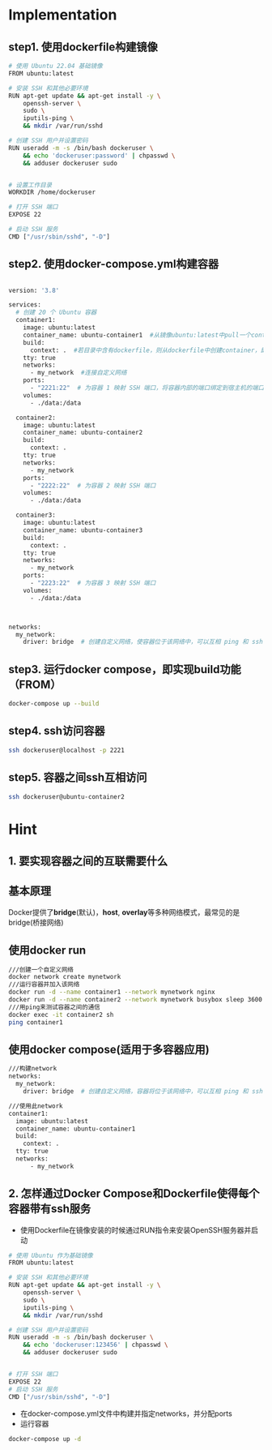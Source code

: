 # Implementation
## step1. 使用dockerfile构建镜像
```bash
# 使用 Ubuntu 22.04 基础镜像
FROM ubuntu:latest

# 安装 SSH 和其他必要环境
RUN apt-get update && apt-get install -y \
    openssh-server \
    sudo \
    iputils-ping \
    && mkdir /var/run/sshd

# 创建 SSH 用户并设置密码
RUN useradd -m -s /bin/bash dockeruser \
    && echo 'dockeruser:password' | chpasswd \
    && adduser dockeruser sudo


# 设置工作目录
WORKDIR /home/dockeruser

# 打开 SSH 端口
EXPOSE 22

# 启动 SSH 服务
CMD ["/usr/sbin/sshd", "-D"]

```

## step2. 使用docker-compose.yml构建容器
```bash

version: '3.8'

services:
  # 创建 20 个 Ubuntu 容器
  container1:
    image: ubuntu:latest
    container_name: ubuntu-container1  #从镜像ubuntu:latest中pull一个container，并命名为ubuntu-container1
    build:
      context: .  #若目录中含有dockerfile，则从dockerfile中创建container，即使用FROM方法
    tty: true
    networks:
      - my_network  #连接自定义网络
    ports:
      - "2221:22"  # 为容器 1 映射 SSH 端口，将容器内部的端口绑定到宿主机的端口2221:22，从而实现外部访问。
    volumes:
      - ./data:/data

  container2:
    image: ubuntu:latest
    container_name: ubuntu-container2
    build:
      context: .
    tty: true
    networks:
      - my_network
    ports:
      - "2222:22"  # 为容器 2 映射 SSH 端口
    volumes:
      - ./data:/data

  container3:
    image: ubuntu:latest
    container_name: ubuntu-container3
    build:
      context: .
    tty: true
    networks:
      - my_network
    ports:
      - "2223:22"  # 为容器 3 映射 SSH 端口
    volumes:
      - ./data:/data



networks:
  my_network:
    driver: bridge  # 创建自定义网络，使容器位于该网络中，可以互相 ping 和 ssh


```

## step3. 运行docker compose，即实现build功能（FROM）
```bash
docker-compose up --build

```

## step4. ssh访问容器
```bash
ssh dockeruser@localhost -p 2221

```

## step5. 容器之间ssh互相访问
```bash
ssh dockeruser@ubuntu-container2

```



# Hint

## 1. 要实现容器之间的互联需要什么
## 基本原理
Docker提供了**bridge**(默认)，**host**, **overlay**等多种网络模式，最常见的是bridge(桥接网络)

## 使用docker run
```bash
///创建一个自定义网络
docker network create mynetwork
///运行容器并加入该网络
docker run -d --name container1 --network mynetwork nginx
docker run -d --name container2 --network mynetwork busybox sleep 3600
///用ping来测试容器之间的通信
docker exec -it container2 sh
ping container1
```

## 使用docker compose(适用于多容器应用)
```bash
///构建network
networks:
  my_network:
    driver: bridge  # 创建自定义网络，容器将位于该网络中，可以互相 ping 和 ssh

///使用此network
container1:
  image: ubuntu:latest
  container_name: ubuntu-container1
  build:
    context: .
  tty: true
  networks:
      - my_network
```

## 2. 怎样通过Docker Compose和Dockerfile使得每个容器带有ssh服务
- 使用Dockerfile在镜像安装的时候通过RUN指令来安装OpenSSH服务器并启动
```bash
# 使用 Ubuntu 作为基础镜像
FROM ubuntu:latest

# 安装 SSH 和其他必要环境
RUN apt-get update && apt-get install -y \
    openssh-server \
    sudo \
    iputils-ping \
    && mkdir /var/run/sshd

# 创建 SSH 用户并设置密码
RUN useradd -m -s /bin/bash dockeruser \
    && echo 'dockeruser:123456' | chpasswd \
    && adduser dockeruser sudo


# 打开 SSH 端口
EXPOSE 22
# 启动 SSH 服务
CMD ["/usr/sbin/sshd", "-D"]

```
- 在docker-compose.yml文件中构建并指定networks，并分配ports
- 运行容器  

```bash
docker-compose up -d
```
